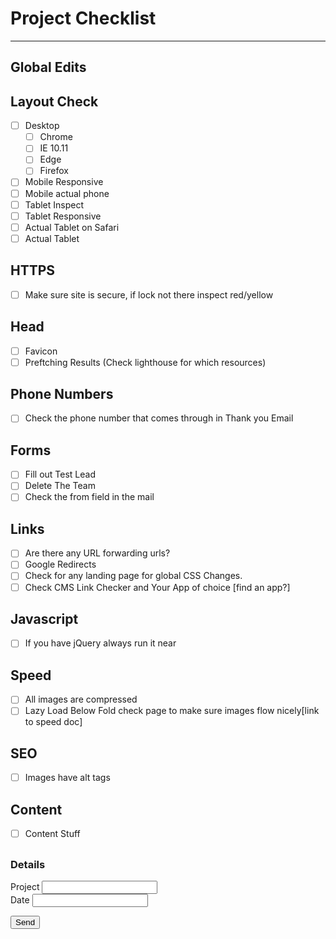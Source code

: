 # <i class="far fa-check-square"></i> Project Checklist
***

## Global Edits

## Layout Check
- [ ] Desktop 
   - [ ] Chrome
   - [ ] IE 10.11
   - [ ] Edge
   - [ ] Firefox
- [ ] Mobile Responsive
- [ ] Mobile actual phone
- [ ] Tablet Inspect
- [ ] Tablet Responsive
- [ ] Actual Tablet on Safari
- [ ] Actual Tablet

## HTTPS 
- [ ] Make sure site is secure, if lock not there inspect red/yellow

## Head 
- [ ] Favicon 
- [ ] Preftching Results (Check lighthouse for which resources)

## Phone Numbers
- [ ] Check the phone number that comes through in Thank you Email

## Forms
- [ ] Fill out Test Lead 
- [ ] Delete The Team
- [ ] Check the from field in the mail

## Links 
- [ ] Are there any URL forwarding urls?
- [ ] Google Redirects
- [ ] Check for any landing page for global CSS Changes.
- [ ] Check CMS Link Checker and Your App of choice [find an app?]

## Javascript 
- [ ] If you have jQuery always run it near </body>

## Speed 
- [ ] All images are compressed 
- [ ] Lazy Load Below Fold check page to make sure images flow nicely[link to speed doc]

## SEO 
- [ ] Images have alt tags

## Content 
- [ ] Content Stuff

## 
<div id="logform">
    <form method="POST" action="https://wt-ad210117ae0763755b5eff02713bca3c-0.sandbox.auth0-extend.com/checklist-log">
    <h3>Details</h3>
    <div class="row columns">
      <label>Project
        <input type="text" name="project" id="project">
      </label>
    </div>
    <div class="columns small-6">
        <label>Date
        <input type="text" name="date" id="date">
      </label>
      </div>
    </div>
    <input type="submit" name="save" value="Send"> 
 </form>
</div>
